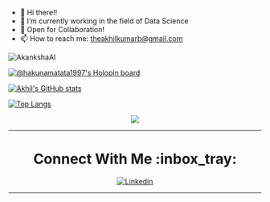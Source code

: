 - 👋 Hi there!!
- 👀 I’m currently working in the field of Data Science
- 💞️ Open for Collaboration!
- 📫 How to reach me: theakhilkumarb@gmail.com

<p align="left"> <img src="https://komarev.com/ghpvc/?username=hakunamatata1997&label=Profile%20views&color=0e75b6&style=flat" alt="AkankshaAI" /> </p>

[![@hakunamatata1997's Holopin board](https://holopin.me/hakunamatata1997)](https://holopin.io/@hakunamatata1997)



[![Akhil's GitHub stats](https://github-readme-stats-tan-phi.vercel.app/api?username=hakunamatata1997&count_private=true&layout=compact&theme=chartreuse-dark&show_icons=true)](https://github.com/hakunamatata1997/github-readme-stats)


[![Top Langs](https://github-readme-stats.vercel.app/api/top-langs/?username=hakunamatata1997&hide_progress=true&theme=chartreuse-dark)](https://github.com/hakunamatata1997/github-readme-stats)


<!-- [![Top Langs](https://github-readme-stats-tan-phi.vercel.app/api/top-langs/?username=hakunamatata1997&hide_progress=true&count_private=false@langs_count=8&layout=compact&theme=chartreuse-dark)](https://github.com/anuraghazra/github-readme-stats) -->

<p align="center">
  <a href="https://skillicons.dev">
    <img src="https://skillicons.dev/icons?i=py,tensorflow,html,css,js,git,docker,kubernetes,jenkins,linux,gcp" />
  </a>
</p>


<div align="center">
  
<hr>

  <h1>Connect With Me :inbox_tray: </h1>

[![Linkedin](https://img.shields.io/badge/LinkedIn-0077B5?style=for-the-badge&logo=linkedin&logoColor=white)](https://www.linkedin.com/in/theakhilb) 

</div>

<hr>
